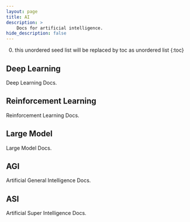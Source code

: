 ```yaml
---
layout: page
title: AI
description: >
    Docs for artificial intelligence.
hide_description: false
---
```


0. this unordered seed list will be replaced by toc as unordered list
{:toc}

## Deep Learning

Deep Learning Docs.

## Reinforcement Learning

Reinforcement Learning Docs.

## Large Model

Large Model Docs.

## AGI

Artificial General Intelligence Docs.

## ASI

Artificial Super Intelligence Docs.
